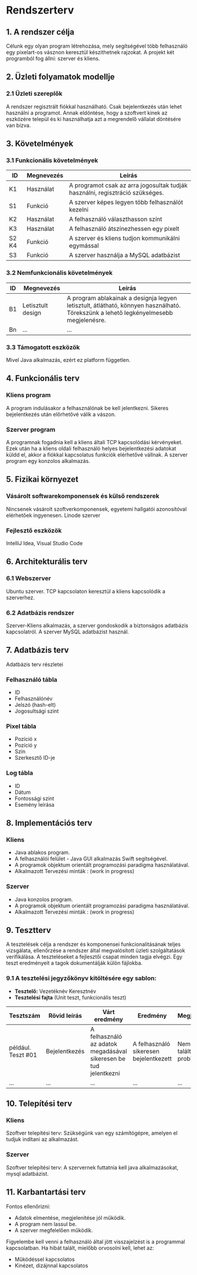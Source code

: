 # Rendszerterv
## 1. A rendszer célja

Célunk egy olyan program létrehozása, mely segítségével több felhasználó egy pixelart-os vásznon keresztül készithetnek rajzokat. A projekt két programból fog állni: szerver és kliens.


## 2. Üzleti folyamatok modellje

### 2.1 Üzleti szereplők

A rendszer regisztrált fiókkal használható. Csak bejelentkezés után lehet használni a programot.
Annak eldöntése, hogy a szoftvert kinek az eszközére települ és ki használhatja
azt a megrendelő vállalat döntésére van bízva.


## 3. Követelmények

### 3.1 Funkcionális követelmények

| ID | Megnevezés | Leírás |
| --- | --- | --- |
| K1 | Használat | A programot csak az arra jogosultak tudják használni, regisztráció szükséges. |
| S1 | Funkció | A szerver képes legyen több felhasználót kezelni |
| K2 | Használat | A felhasználó választhasson színt |
| K3 | Használat | A felhasználó átszínezhessen egy pixelt |
| S2 K4 | Funkció | A szerver és kliens tudjon kommunikálni egymással |
| S3 | Funkció | A szerver használja a MySQL adatbázist |

### 3.2 Nemfunkcionális követelmények

| ID | Megnevezés | Leírás |
| --- | --- | --- |
| B1 | Letisztult design | A program ablakainak a designja legyen letisztult, átlátható, könnyen használható. Törekszünk a lehető legkényelmesebb megjelenésre.
| Bn | ... | ...

### 3.3 Támogatott eszközök
Mivel Java alkalmazás, ezért ez platform független.

## 4. Funkcionális terv
### Kliens program
A program indulásakor a felhasználónak be kell jelentkezni. Sikeres bejelentkezés után előrhetővé válik a vászon.

### Szerver program
A programnak fogadnia kell a kliens általi TCP kapcsolódási kérvényeket. Ezek után ha a kliens oldali felhasználó helyes bejelentkezési adatokat küldd el, akkor a fiókkal kapcsolatus funkciók elérhetővé vállnak. A szerver program egy konzolos alkalmazás.


## 5. Fizikai környezet

### Vásárolt softwarekomponensek és külső rendszerek
Nincsenek vásárolt szoftverkomponensek, egyetemi hallgatói azonosítóval elérhetőek ingyenesen.
Linode szerver

### Fejlesztő eszközök
IntelliJ Idea, Visual Studio Code


## 6. Architekturális terv

### 6.1 Webszerver
Ubuntu szerver. TCP kapcsolaton keresztül a kliens kapcsolódik a szerverhez.

### 6.2 Adatbázis rendszer
Szerver-Kliens alkalmazás, a szerver gondoskodik a biztonságos adatbázis kapcsolatról.
A szerver MySQL adatbázist használ.


## 7. Adatbázis terv

Adatbázis terv részletei

### Felhasználó tábla
 * ID
 * Felhasználónév
 * Jelszó (hash-elt)
 * Jogosultsági szint

### Pixel tábla
 * Pozíció x
 * Pozíció y
 * Szín
 * Szerkesztő ID-je

### Log tábla
 * ID
 * Dátum
 * Fontossági szint
 * Esemény leírása
 

## 8. Implementációs terv

### Kliens
 * Java ablakos program.
 * A felhasználói felület - Java GUI alkalmazás Swift segítségével.
 * A programok objektum orientált programozási paradigma használatával.
 * Alkalmazott Tervezési minták : (work in progress)

### Szerver
 * Java konzolos program.
 * A programok objektum orientált programozási paradigma használatával.
 * Alkalmazott Tervezési minták : (work in progress)


## 9. Tesztterv

A tesztelések célja a rendszer és komponensei funkcionalitásának teljes vizsgálata,
ellenőrzése a rendszer által megvalósított üzleti szolgáltatások verifikálása.
A teszteléseket a fejlesztői csapat minden tagja elvégzi.
Egy teszt eredményeit a tagok dokumentálják külön fájlokba.

### 9.1 A tesztelési jegyzőkönyv kitöltésére egy sablon:

* **Tesztelő:** Vezetéknév Keresztnév
* **Tesztelési fajta** (Unit teszt, funkcionális teszt)

Tesztszám | Rövid leírás | Várt eredmény | Eredmény | Megjegyzés
----------|--------------|---------------|----------|-----------
például. Teszt #01 | Bejelentkezés | A felhasználó az adatok megadásával sikeresen be tud jelentkezni | A felhasználó sikeresen bejelentkezett | Nem találtam problémát.
... | ... | ... | ... | ...


## 10. Telepítési terv

### Kliens
Szoftver telepítési terv: Szükségünk van egy számítógépre, amelyen el tudjuk indítani az alkalmazást. 

### Szerver
Szoftver telepítési terv: A szervernek futtatnia kell java alkalmazásokat, mysql adatbázist.


## 11. Karbantartási terv

Fontos ellenőrizni:
*	Adatok elmentése, megjelenítése jól működik.
*	A program nem lassul be.
*	A szerver megfelelően működik.

Figyelembe kell venni a felhasználó által jött visszajelzést is a programmal kapcsolatban.
Ha hibát talált, mielőbb orvosolni kell, lehet az:
*	Működéssel kapcsolatos
*	Kinézet, dizájnnal kapcsolatos
